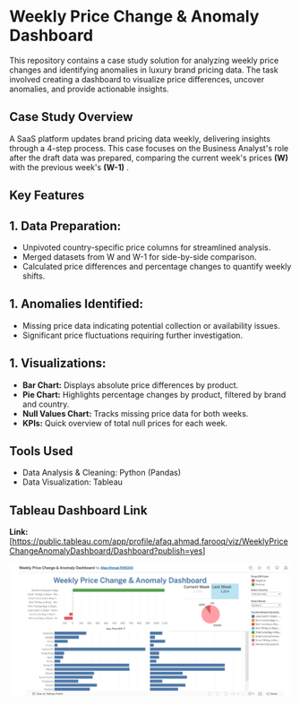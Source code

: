 # Weekly Price Change & Anomaly Dashboard
This repository contains a case study solution for analyzing weekly price changes and identifying anomalies in luxury brand pricing data. The task involved creating a dashboard to visualize price differences, uncover anomalies, and provide actionable insights.

## Case Study Overview
A SaaS platform updates brand pricing data weekly, delivering insights through a 4-step process. This case focuses on the Business Analyst's role after the draft data was prepared, comparing the current week's prices **(W)** with the previous week's **(W-1)** .

## Key Features
## 1. Data Preparation:
- Unpivoted country-specific price columns for streamlined analysis.
- Merged datasets from W and W-1 for side-by-side comparison.
- Calculated price differences and percentage changes to quantify weekly shifts.

## 1. Anomalies Identified:
- Missing price data indicating potential collection or availability issues.
- Significant price fluctuations requiring further investigation.

## 1. Visualizations:
- **Bar Chart:** Displays absolute price differences by product.
- **Pie Chart:** Highlights percentage changes by product, filtered by brand and country.
- **Null Values Chart:** Tracks missing price data for both weeks.
- **KPIs:** Quick overview of total null prices for each week.

## Tools Used
- Data Analysis & Cleaning: Python (Pandas)
- Data Visualization: Tableau

## Tableau Dashboard Link
**Link:** [https://public.tableau.com/app/profile/afaq.ahmad.farooq/viz/WeeklyPriceChangeAnomalyDashboard/Dashboard?publish=yes]

![image](dashboard.png)


